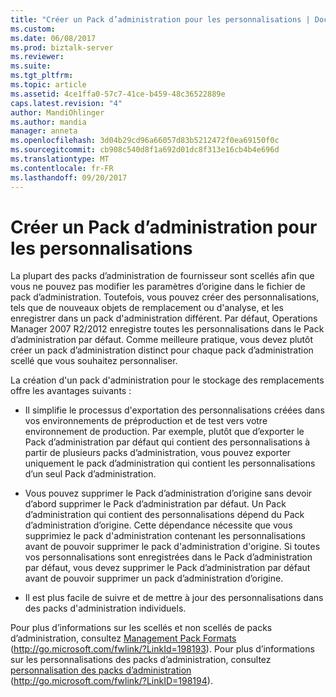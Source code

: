 ```yaml
---
title: "Créer un Pack d’administration pour les personnalisations | Documents Microsoft"
ms.custom: 
ms.date: 06/08/2017
ms.prod: biztalk-server
ms.reviewer: 
ms.suite: 
ms.tgt_pltfrm: 
ms.topic: article
ms.assetid: 4ce1ffa0-57c7-41ce-b459-48c36522889e
caps.latest.revision: "4"
author: MandiOhlinger
ms.author: mandia
manager: anneta
ms.openlocfilehash: 3d04b29cd96a66057d83b5212472f0ea69150f0c
ms.sourcegitcommit: cb908c540d8f1a692d01dc8f313e16cb4b4e696d
ms.translationtype: MT
ms.contentlocale: fr-FR
ms.lasthandoff: 09/20/2017
---
```

# <a name="create-a-new-management-pack-for-customizations"></a>Créer un Pack d’administration pour les personnalisations
La plupart des packs d’administration de fournisseur sont scellés afin que vous ne pouvez pas modifier les paramètres d’origine dans le fichier de pack d’administration. Toutefois, vous pouvez créer des personnalisations, tels que de nouveaux objets de remplacement ou d'analyse, et les enregistrer dans un pack d'administration différent. Par défaut, Operations Manager 2007 R2/2012 enregistre toutes les personnalisations dans le Pack d’administration par défaut. Comme meilleure pratique, vous devez plutôt créer un pack d’administration distinct pour chaque pack d’administration scellé que vous souhaitez personnaliser.  
  
 La création d'un pack d'administration pour le stockage des remplacements offre les avantages suivants :  
  
-   Il simplifie le processus d'exportation des personnalisations créées dans vos environnements de préproduction et de test vers votre environnement de production. Par exemple, plutôt que d’exporter le Pack d’administration par défaut qui contient des personnalisations à partir de plusieurs packs d’administration, vous pouvez exporter uniquement le pack d’administration qui contient les personnalisations d’un seul Pack d’administration.  
  
-   Vous pouvez supprimer le Pack d’administration d’origine sans devoir d’abord supprimer le Pack d’administration par défaut. Un Pack d’administration qui contient des personnalisations dépend du Pack d’administration d’origine. Cette dépendance nécessite que vous supprimiez le pack d'administration contenant les personnalisations avant de pouvoir supprimer le pack d'administration d'origine. Si toutes vos personnalisations sont enregistrées dans le Pack d’administration par défaut, vous devez supprimer le Pack d’administration par défaut avant de pouvoir supprimer un pack d’administration d’origine.  
  
-   Il est plus facile de suivre et de mettre à jour des personnalisations dans des packs d'administration individuels.  
  
 Pour plus d’informations sur les scellés et non scellés de packs d’administration, consultez [Management Pack Formats](http://go.microsoft.com/fwlink/?LinkID=198193) (http://go.microsoft.com/fwlink/?LinkId=198193). Pour plus d’informations sur les personnalisations des packs d’administration, consultez [personnalisation des packs d’administration](http://go.microsoft.com/fwlink/?LinkID=198194) (http://go.microsoft.com/fwlink/?LinkID=198194).